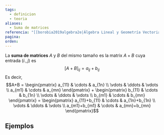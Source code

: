```yaml
---
tags:
  - definicion
  - teoria
aliases:
  - Suma de matrices
referencia: "[[borobia2019algebra2e|Álgebra Lineal y Geometría Vectorial (2a ed)]]"
pagina: 
orden:
---
```

La **suma de matrices** $A$ y $B$ del mismo tamaño es la matrix $A+B$ cuya entrada $(i.,j)$ es
$$[A+B]_{ij} = a_{ij} + b_{ij}$$
Es decir,
$$A+B = \begin{pmatrix} a_{11} & \cdots & a_{1n} \\ \vdots & \ddots & \vdots \\ a_{m1} & \cdots & a_{mn} \end{pmatrix} + \begin{pmatrix} b_{11} & \cdots & b_{1n} \\ \vdots & \ddots & \vdots \\ b_{m1} & \cdots & b_{mn} \end{pmatrix} = \begin{pmatrix} a_{11}+b_{11} & \cdots & a_{1n}+b_{1n} \\ \vdots & \ddots & \vdots \\ a_{m1}+b_{m1} & \cdots & a_{mn}+b_{mn} \end{pmatrix}$$

## Ejemplos

